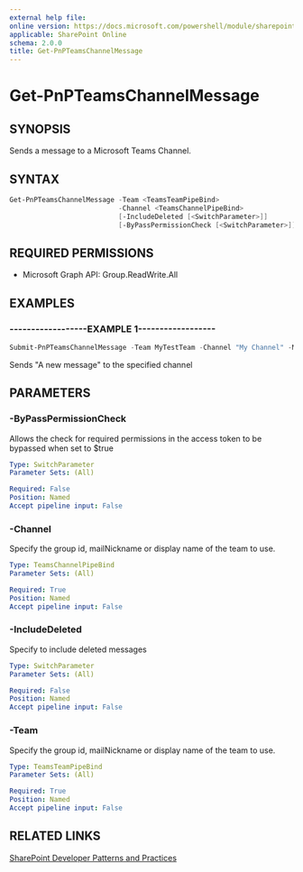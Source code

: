 ```yaml
---
external help file:
online version: https://docs.microsoft.com/powershell/module/sharepoint-pnp/get-pnpteamschannelmessage
applicable: SharePoint Online
schema: 2.0.0
title: Get-PnPTeamsChannelMessage
---
```


# Get-PnPTeamsChannelMessage

## SYNOPSIS
Sends a message to a Microsoft Teams Channel.

## SYNTAX 

```powershell
Get-PnPTeamsChannelMessage -Team <TeamsTeamPipeBind>
                           -Channel <TeamsChannelPipeBind>
                           [-IncludeDeleted [<SwitchParameter>]]
                           [-ByPassPermissionCheck [<SwitchParameter>]]
```

## REQUIRED PERMISSIONS

  * Microsoft Graph API: Group.ReadWrite.All

## EXAMPLES

### ------------------EXAMPLE 1------------------
```powershell
Submit-PnPTeamsChannelMessage -Team MyTestTeam -Channel "My Channel" -Message "A new message"
```

Sends "A new message" to the specified channel

## PARAMETERS

### -ByPassPermissionCheck
Allows the check for required permissions in the access token to be bypassed when set to $true

```yaml
Type: SwitchParameter
Parameter Sets: (All)

Required: False
Position: Named
Accept pipeline input: False
```

### -Channel
Specify the group id, mailNickname or display name of the team to use.

```yaml
Type: TeamsChannelPipeBind
Parameter Sets: (All)

Required: True
Position: Named
Accept pipeline input: False
```

### -IncludeDeleted
Specify to include deleted messages

```yaml
Type: SwitchParameter
Parameter Sets: (All)

Required: False
Position: Named
Accept pipeline input: False
```

### -Team
Specify the group id, mailNickname or display name of the team to use.

```yaml
Type: TeamsTeamPipeBind
Parameter Sets: (All)

Required: True
Position: Named
Accept pipeline input: False
```

## RELATED LINKS

[SharePoint Developer Patterns and Practices](https://aka.ms/sppnp)